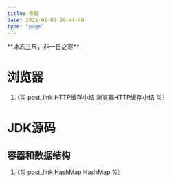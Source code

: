 ```yaml
---
title: 专题
date: 2021-01-03 20:44:40
type: "page"
---
```


<p>**冰冻三尺，非一日之寒**</p>

# 浏览器

1. {% post_link HTTP缓存小结 浏览器HTTP缓存小结 %}


# JDK源码

## 容器和数据结构

1. {% post_link HashMap HashMap %}
